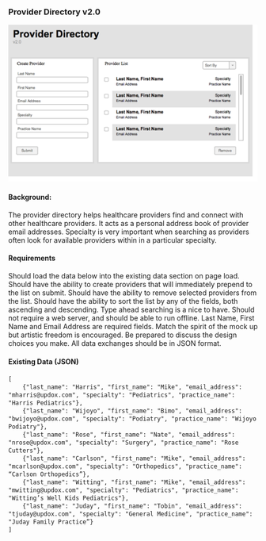### Provider Directory v2.0
 
![](./image006.png)
 
#### Background:
<p>
The provider directory helps healthcare providers find and connect with other healthcare providers.  It acts as a 
personal address book of provider email addresses.  Specialty is very important when searching as providers often look 
for available providers within in a particular specialty.
</p> 
 
#### Requirements
<p>
Should load the data below into the existing data section on page load.
Should have the ability to create providers that will immediately prepend to the list on submit.
Should have the ability to remove selected providers from the list.
Should have the ability to sort the list by any of the fields, both ascending and descending.
Type ahead searching is a nice to have.
Should not require a web server, and should be able to run offline.
Last Name, First Name and Email Address are required fields.
Match the spirit of the mock up but artistic freedom is encouraged.
Be prepared to discuss the design choices you make.
All data exchanges should be in JSON format.
</p>
    
#### Existing Data (JSON)
```
[
    {"last_name": "Harris", "first_name": "Mike", "email_address": "mharris@updox.com", "specialty": "Pediatrics", "practice_name": "Harris Pediatrics"},
    {"last_name": "Wijoyo", "first_name": "Bimo", "email_address": "bwijoyo@updox.com", "specialty": "Podiatry", "practice_name": "Wijoyo Podiatry"},
    {"last_name": "Rose", "first_name": "Nate", "email_address": "nrose@updox.com", "specialty": "Surgery", "practice_name": "Rose Cutters"},
    {"last_name": "Carlson", "first_name": "Mike", "email_address": "mcarlson@updox.com", "specialty": "Orthopedics", "practice_name": “Carlson Orthopedics”},
    {"last_name": "Witting", "first_name": "Mike", "email_address": "mwitting@updox.com", "specialty": "Pediatrics", "practice_name": "Witting’s Well Kids Pediatrics"},
    {"last_name": "Juday", "first_name": "Tobin", "email_address": "tjuday@updox.com", "specialty": "General Medicine", "practice_name": "Juday Family Practice”}
]
```
